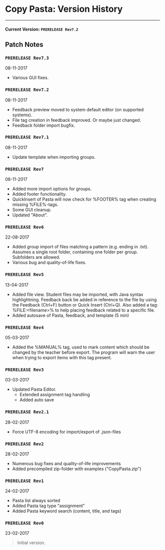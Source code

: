 # Copy Pasta: Version History
___
#### Current Version: `PRERELEASE Rev7.2`
## Patch Notes

### `PRERELEASE Rev7.3`
08-11-2017
* Various GUI fixes.

### `PRERELEASE Rev7.2`
08-11-2017
* Feedback preview moved to system default editor (on supported systems).
* File tag creation in feedback improved. Or maybe just changed.
* Feedback folder import bugfix.

### `PRERELEASE Rev7.1`
08-11-2017
* Update template when importing groups.

### `PRERELEASE Rev7`
08-11-2017
* Added more import options for groups.
* Added footer functionality.
* QuickInsert of Pasta will now check for %FOOTER% tag when creating missing %FILE%-tags.
* Some GUI cleanup.
* Updated "About".

### `PRERELEASE Rev6`
22-08-2017
* Added group import of files matching a pattern (e.g. ending in .txt). Assumes a single root folder, containing one folder per group. Subfolders are allowed.
* Various bug and quality-of-life fixes.

### `PRERELEASE Rev5`
13-04-2017
* Added file view. Student files may be imported, with Java syntax highlightning. Feedback back be added in reference to the file by using the Feedback (Ctrl+F) button or Quick Insert (Ctrl+Q). Also added a tag: %FILE:\<filename\>% to help placing feedback related to a specific file.
* Added autosave of Pasta, feedback, and template (5 min)

### `PRERELEASE Rev4`
05-03-2017
* Added the %MANUAL% tag, used to mark content which should be changed by the teacher before export. The program will warn the user when trying to export items with this tag present.

### `PRERELEASE Rev3`
03-03-2017
* Updated Pasta Editor.
    * Extended assignment tag handling 
    * Added auto save

### `PRERELEASE Rev2.1`
28-02-2017
* Force UTF-8 encoding for import/export of .json-files

### `PRERELEASE Rev2`
28-02-2017
* Numerous bug fixes and quality-of-life improvements
* Added precompiled zip-folder with examples ("CopyPasta.zip")

### `PRERELEASE Rev1`
24-02-2017
* Pasta list always sorted
* Added Pasta tag type "assignment"
* Added Pasta keyword search (content, title, and tags)

### `PRERELEASE Rev0`
23-02-2017
> Initial version.
